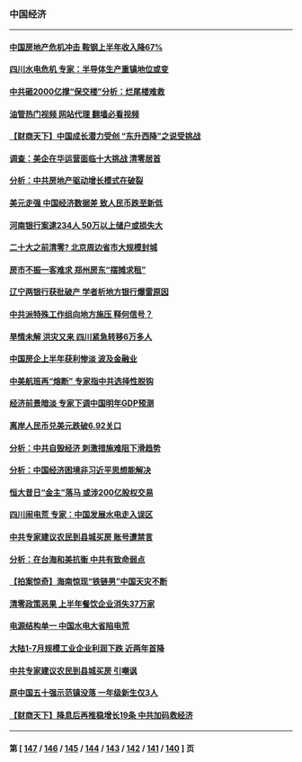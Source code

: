### 中国经济
---
#### [中国房地产危机冲击 鞍钢上半年收入降67%](../../pages/ncid283/n13813496.md?08301645) 
#### [四川水电危机 专家：半导体生产重镇地位或变](../../pages/ncid283/n13813508.md?08301645) 
#### [中共砸2000亿撑“保交楼”分析：烂尾楼难救](../../pages/ncid283/n13813231.md?08301645) 
#### [油管热门视频 网站代理 翻墙必看视频](http://209.222.30.114:81/youtube.html?08301645)
#### [【财商天下】中国成长潜力受创 “东升西降”之说受挑战](../../pages/ncid283/n13813278.md?08301645) 
#### [调查：美企在华运营面临十大挑战 清零居首](../../pages/ncid283/n13813244.md?08301645) 
#### [分析：中共房地产驱动增长模式在破裂](../../pages/ncid283/n13813258.md?08301645) 
#### [美元走强 中国经济数据差 致人民币跌至新低](../../pages/ncid283/n13813194.md?08301645) 
#### [河南银行案逮234人 50万以上储户或损失大](../../pages/ncid283/n13813193.md?08301645) 
#### [二十大之前清零? 北京周边省市大规模封城](../../pages/ncid283/n13813098.md?08301645) 
#### [房市不振一客难求 郑州房东“摆摊求租”](../../pages/ncid283/n13813026.md?08301645) 
#### [辽宁两银行获批破产 学者析地方银行爆雷原因](../../pages/ncid283/n13812334.md?08301645) 
#### [中共派特殊工作组向地方施压 释何信号？](../../pages/ncid283/n13812843.md?08301645) 
#### [旱情未解 洪灾又来 四川紧急转移6万多人](../../pages/ncid283/n13812986.md?08301645) 
#### [中国房企上半年获利惨淡 波及金融业](../../pages/ncid283/n13812896.md?08301645) 
#### [中美航班再“熔断” 专家指中共选择性脱钩](../../pages/ncid283/n13812797.md?08301645) 
#### [经济前景暗淡 专家下调中国明年GDP预测](../../pages/ncid283/n13812679.md?08301645) 
#### [离岸人民币兑美元跌破6.92关口](../../pages/ncid283/n13812648.md?08301645) 
#### [分析：中共自毁经济 刺激措施难阻下滑趋势](../../pages/ncid283/n13812279.md?08301645) 
#### [分析：中国经济困境非习近平思想能解决](../../pages/ncid283/n13809357.md?08301645) 
#### [恒大昔日“金主”落马 或涉200亿股权交易](../../pages/ncid283/n13812044.md?08301645) 
#### [四川闹电荒 专家：中国发展水电走入误区](../../pages/ncid283/n13810968.md?08301645) 
#### [中共专家建议农民到县城买房 账号遭禁言](../../pages/ncid283/n13811665.md?08301645) 
#### [分析：在台海和美抗衡 中共有致命弱点](../../pages/ncid283/n13807798.md?08301645) 
#### [【拍案惊奇】海南惊现“铁链男”中国天灾不断](../../pages/ncid283/n13810847.md?08301645) 
#### [清零政策恶果 上半年餐饮企业消失37万家](../../pages/ncid283/n13811634.md?08301645) 
#### [电源结构单一 中国水电大省陷电荒](../../pages/ncid283/n13811628.md?08301645) 
#### [大陆1-7月规模工业企业利润下跌 近两年首降](../../pages/ncid283/n13810736.md?08301645) 
#### [中共专家建议农民到县城买房 引嘲讽](../../pages/ncid283/n13811424.md?08301645) 
#### [原中国五十强示范镇没落 一年级新生仅3人](../../pages/ncid283/n13811331.md?08301645) 
#### [【财商天下】降息后再推稳增长19条 中共加码救经济](../../pages/ncid283/n13810937.md?08301645) 

---
#### 第 [ [147](./147.md?08301645) / [146](./146.md?08301645) / [145](./145.md?08301645) / [144](./144.md?08301645) / [143](./143.md?08301645) / [142](./142.md?08301645) / [141](./141.md?08301645) / [140](./140.md?08301645) ] 页
